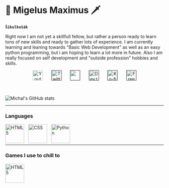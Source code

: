 <div font-size: 100px;>

# 👑 Migelus Maximus 🗡
</div>

**` Šikulkošák `**

Right now I am not yet a skillfull fellow, but rather a person ready to learn tons of new skills and ready to gather lots of experience.
I am currently learning and leaning towards "Basic Web Development" as well as an easy python programming, but i am hoping to learn a lot more in future.
Also I am really focused on self development and "outside profession" hobbies and skills.

<!-- Social icons section -->
<p align="center">
  <a href="https://www.youtube.com/channel/UCPqUYZrbg9u-2B4JC7kVtyw/videos"><img width="32px" alt="Youtube" title="Youtube" src="https://i.imgur.com/qiXu7b2.png"/></a>
  &#8287;&#8287;&#8287;&#8287;&#8287;
  <a href=""><img width="32px" alt="Twitter" title="Twitter" src="https://i.imgur.com/OXZM1L6.png"/></a>
  &#8287;&#8287;&#8287;&#8287;&#8287;
  <a href="" alt="Dev Pro Tips Discussion & Support Server"><img width="32px" src="https://i.imgur.com/OViZO8J.png"/></a>
  &#8287;&#8287;&#8287;&#8287;&#8287;
  <a href=""><img width="32px" alt="Dev.to" title="DenverCoder1 Dev.to" src="https://i.imgur.com/mVm29vK.png"></a>
  &#8287;&#8287;&#8287;&#8287;&#8287;
  <a href=""><img width="32px" alt="Ko-fi" title="Buy me a coffee" src="https://i.imgur.com/PpLeD3K.png"/></a>
  &#8287;&#8287;&#8287;&#8287;&#8287;
  <a href=""><img width="32px" alt="Free Stuff" title="Free gifts for you" src="https://i.imgur.com/0uVwkoZ.png"/></a>
</p>

<br/>



![Michal's GitHub stats](https://github-readme-stats.vercel.app/api?username=MigelusMaximus&show_icons=true&theme=onedark)

<!-- Pantheon Image -->
<!--
<p>
<a href="https://www.youtube.com/watch?v=3V1HCcAw4R4">
<img src="https://ddragon.leagueoflegends.com/cdn/img/champion/splash/Pantheon_0.jpg"
     alt="Pantheon"
     title="Pantheon, the Unbreakable Spear"
/>
</a>
<audio controls>
  <source src="https://www.youtube.com/watch?v=9Zub8agQjrw" type="audio/ogg">
  <source src="https://www.youtube.com/watch?v=9Zub8agQjrw" type="audio/mpeg">
  Your browser does not support the audio tag.
</audio>


</p>

-->





<!-- Languages Section -->
---
  
 ### Languages
 <img align="left" alt="HTML5" width="60px" style="padding-right:10px;" src="https://cdn.jsdelivr.net/gh/devicons/devicon/icons/html5/html5-original.svg"/>
 <img align="left" alt="CSS" width="60px" style="padding-right:10px;" src="https://cdn.jsdelivr.net/gh/devicons/devicon/icons/css3/css3-original.svg"/>
 <img align="left" alt="Python" width="60px" style="padding-right:10px;" src="https://cdn.jsdelivr.net/gh/devicons/devicon/icons/python/python-original.svg"/>


<br>
<br>
<br>


<!-- Games I play -->
---
### Games I use to chill to
<a href="https://www.leagueofgraphs.com/summoner/eune/Darilin#championsData-all-queues">
 <img align="left" alt="HTML5" width="60px" style="padding-right:10px;" src="https://external-content.duckduckgo.com/iu/?u=https%3A%2F%2Flutris.net%2Fmedia%2Fgames%2Ficons%2Fleagueoflegends-icon.png&f=1&nofb=1&ipt=f7d17f3c5a5f01cde0d74f949e7870e7fe0f74a8d6b3068cddc812e7e3ac85b3&ipo=images"/>
  </a>

<!--
**MigelusMaximus/MigelusMaximus** is a ✨ _special_ ✨ repository because its `README.md` (this file) appears on your GitHub profile.

Here are some ideas to get you started:

- 🔭 I’m currently working on ...
- 🌱 I’m currently learning ...
- 👯 I’m looking to collaborate on ...
- 🤔 I’m looking for help with ...
- 💬 Ask me about ...
- 📫 How to reach me: ...
- 😄 Pronouns: ...
- ⚡ Fun fact: ...
-->
